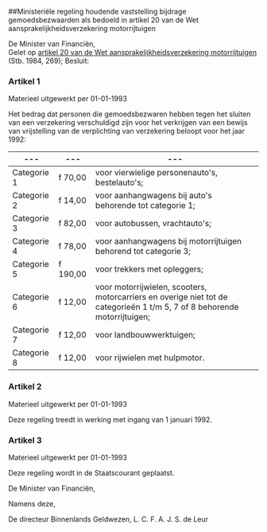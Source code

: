 <meta http-equiv='Content-Type' content='text/html; charset=utf-8' />

##Ministeriële regeling houdende vaststelling bijdrage gemoedsbezwaarden als bedoeld in artikel 20 van de Wet aansprakelijkheidsverzekering motorrijtuigen

De Minister van Financiën,  
Gelet op [artikel 20 van de Wet aansprakelijkheidsverzekering motorrijtuigen](../../../../../../wet/wet/aansprakelijkheidsverzekering/motorrijtuigen/BWBR0002415/README.md) (Stb. 1984, 269);
Besluit:    

### Artikel  1  
Materieel uitgewerkt per 01-01-1993 

Het bedrag dat personen die gemoedsbezwaren hebben tegen het sluiten van een verzekering verschuldigd zijn voor het verkrijgen van een bewijs van vrijstelling van de verplichting van verzekering beloopt voor het jaar 1992:  

| --- | --- | --- |
|---|---|---|
| Categorie 1  | f 70,00  | voor vierwielige personenauto's, bestelauto's;  |
| Categorie 2  |  f 14,00  | voor aanhangwagens bij auto's behorende tot categorie 1;  |
| Categorie 3  | f 82,00  | voor autobussen, vrachtauto's;  |
| Categorie 4  | f 78,00  | voor aanhangwagens bij motorrijtuigen behorend tot categorie 3;  |
| Categorie 5  | f 190,00  | voor trekkers met opleggers;  |
| Categorie 6  | f 12,00  | voor motorrijwielen, scooters, motorcarriers en overige niet tot de categorieën 1 t/m 5, 7 of 8 behorende motorrijtuigen;  |
| Categorie 7  | f 12,00  | voor landbouwwerktuigen;  |
| Categorie 8  | f 12,00  | voor rijwielen met hulpmotor.  |

### Artikel  2  
Materieel uitgewerkt per 01-01-1993 

Deze regeling treedt in werking met ingang van 1 januari 1992. 

### Artikel  3  
Materieel uitgewerkt per 01-01-1993 

Deze regeling wordt in de Staatscourant geplaatst. 

De 
Minister van Financiën,  

Namens deze, 

De 
directeur Binnenlands Geldwezen, 
L. C. F. A. J. S. de Leur      
